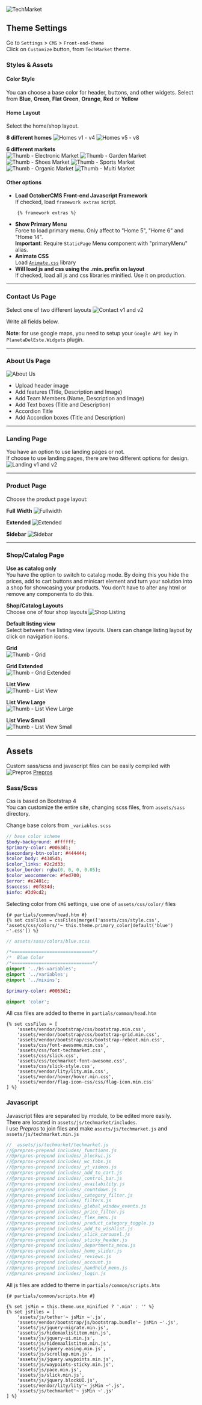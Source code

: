 ![TechMarket](https://i.imgur.com/2pNzJ6e.png)

## Theme Settings

Go to `Settings` > `CMS` > `Front-end-theme`   
Click on `Customize` button, from `TechMarket` theme.

### Styles & Assets

#### Color Style
You can choose a base color for header, buttons, and other widgets.
Select from **Blue**, **Green**, **Flat Green**, **Orange**, **Red** or **Yellow**

#### Home Layout
Select the home/shop layout. 

**8 different homes**
![Homes v1 - v4](https://i.imgur.com/B5XDs6v.png)
![Homes v5 - v8](https://i.imgur.com/ikCq4nb.png)

**6 different markets**   
![Thumb - Electronic Market](https://i.imgur.com/3KVXVgi.png)
![Thumb - Garden Market](https://i.imgur.com/B5f0ZKi.png)
![Thumb - Shoes Market](https://i.imgur.com/aoWjbjZ.png)
![Thumb - Sports Market](https://i.imgur.com/3ghOWwZ.png)
![Thumb - Organic Market](https://i.imgur.com/2RkrbPB.png)
![Thumb - Multi Market](https://i.imgur.com/UmY4rH8.png)

#### Other options

- **Load OctoberCMS Front-end Javascript Framework**   
    If checked, load `framework extras` script.
```twig
    {% framework extras %}
```
- **Show Primary Menu**   
    Force to load primary menu. Only affect to "Home 5", "Home 6" and "Home 14".  
    **Important**: Require `StaticPage` Menu component with "primaryMenu" alias.
- **Animate CSS**   
    Load [`Animate.css`](https://daneden.github.io/animate.css/) library
- **Will load js and css using the .min. prefix on layout**   
    If checked, load all js and css libraries minified. Use it on production.


----------


### Contact Us Page
Select one of two different layouts
![Contact v1 and v2](https://i.imgur.com/ELZlA3q.png)

Write all fields below. 

**Note**: for use google maps, you need to setup your `Google API key` in `PlanetaDelEste.Widgets` plugin.


----------


### About Us Page
![About Us](https://s.nimbusweb.me/attachment/3194120/vmsenzd4rrikwpx3rr4v/cDazhABgTSaA2WS6/screenshot-shop.teros.uy-2019.08.14-03_26_22.png)
- Upload header image
- Add features (Title, Description and Image)
- Add Team Members (Name, Description and Image)
- Add Text boxes (Title and Description)
- Accordion Title
- Add Accordion boxes (Title and Description)


----------


### Landing Page
You  have an option to use landing pages or not.   
If choose to use landing pages,  there are two different options for design.
![Landing v1 and v2](https://i.imgur.com/cO66uy8.png)


----------


### Product Page
Choose the product page layout:

**Full Width**
![Fullwidth](https://i.imgur.com/AjPHUC2.png)

**Extended**
![Extended](https://i.imgur.com/2xHZzIa.png)

**Sidebar**
![Sidebar](https://i.imgur.com/NIJXwpB.png)


----------


### Shop/Catalog Page
**Use as catalog only**   
You have the option to switch to catalog mode. By doing this you hide the prices, add to cart buttons and minicart element and turn your solution into a shop for showcasing your products. You don’t have to alter any html or remove any components to do this.

**Shop/Catalog Layouts**   
Choose one of four shop layouts
![Shop Listing](https://i.imgur.com/f4CgfJ4.png)

**Default listing view**   
Select between five listing view layouts. Users can change listing layout by click on navigation icons.

**Grid**   
![Thumb - Grid](https://i.imgur.com/PdK0xP3.png)

**Grid Extended**   
![Thumb - Grid Extended](https://i.imgur.com/94yLnc4.png)

**List View**   
![Thumb - List View](https://i.imgur.com/bB1oWn9.png)

**List View Large**   
![Thumb - List View Large](https://i.imgur.com/mcDrt1A.png)

**List View Small**   
![Thumb - List View Small](https://i.imgur.com/lC0BMjt.png)


----------


## Assets

Custom sass/scss and javascript files can be easily compiled with ![Prepros](https://prepros.io/img/icon.png) [Prepros](https://prepros.io/)

### Sass/Scss
Css is based on Bootstrap 4  
You can customize the entire site, changing scss files, from `assets/sass` directory.

Change base colors from `_variables.scss`

```sass
// base color scheme
$body-background: #ffffff;
$primary-color: #0063d1;
$secondary-btn-color: #444444;
$color_body: #43454b;
$color_links: #2c2d33;
$color_border: rgba(0, 0, 0, 0.05);
$color_woocommerce: #fed700;
$error: #e2401c;
$success: #0f834d;
$info: #3d9cd2;
```

Selecting color from `CMS` settings, use one of `assets/css/color/` files

```twig
{# partials/common/head.htm #}
{% set cssFiles = cssFiles|merge(['assets/css/style.css', 'assets/css/colors/'~ this.theme.primary_color|default('blue') ~'.css']) %}
```

```sass
// assets/sass/colors/blue.scss

/*==============================*/
/*  Blue Color
/*==============================*/
@import '../bs-variables';
@import '../variables';
@import '../mixins';

$primary-color: #0063d1;

@import 'color';
```

All css files are added to theme in `partials/common/head.htm`

```twig
{% set cssFiles = [
    'assets/vendor/bootstrap/css/bootstrap.min.css',
    'assets/vendor/bootstrap/css/bootstrap-grid.min.css',
    'assets/vendor/bootstrap/css/bootstrap-reboot.min.css',
    'assets/css/font-awesome.min.css',
    'assets/css/font-techmarket.css',
    'assets/css/slick.css',
    'assets/css/techmarket-font-awesome.css',
    'assets/css/slick-style.css',
    'assets/vendor/lity/lity.min.css',
    'assets/vendor/hover/hover.min.css',
    'assets/vendor/flag-icon-css/css/flag-icon.min.css'
] %}
```

### Javascript

Javascript files are separated by module, to be edited more easily.   
There are located in `assets/js/techmarket/includes`.   
I use *Prepros* to join files and make `assets/js/techmarket.js` and `assets/js/techmarket.min.js`

```js
//  assets/js/techmarket/techmarket.js
//@prepros-prepend includes/_functions.js
//@prepros-prepend includes/_blockui.js
//@prepros-prepend includes/_wc_tabs.js
//@prepros-prepend includes/_yt_videos.js
//@prepros-prepend includes/_add_to_cart.js
//@prepros-prepend includes/_control_bar.js
//@prepros-prepend includes/_availability.js
//@prepros-prepend includes/_countdown.js
//@prepros-prepend includes/_category_filter.js
//@prepros-prepend includes/_filters.js
//@prepros-prepend includes/_global_window_events.js
//@prepros-prepend includes/_price_filter.js
//@prepros-prepend includes/_flex_menu.js
//@prepros-prepend includes/_product_category_toggle.js
//@prepros-prepend includes/_add_to_wishlist.js
//@prepros-prepend includes/_slick_carousel.js
//@prepros-prepend includes/_sticky_header.js
//@prepros-prepend includes/_departments_menu.js
//@prepros-prepend includes/_home_slider.js
//@prepros-prepend includes/_reviews.js
//@prepros-prepend includes/_account.js
//@prepros-prepend includes/_handheld_menu.js
//@prepros-prepend includes/_login.js
```

All js files are added to theme in `partials/common/scripts.htm`

```twig
{# partials/common/scripts.htm #}

{% set jsMin = this.theme.use_minified ? '.min' : '' %}
{% set jsFiles = [
    'assets/js/tether'~ jsMin ~'.js',
    'assets/vendor/bootstrap/js/bootstrap.bundle'~ jsMin ~'.js',
    'assets/js/jquery-migrate.min.js',
    'assets/js/hidemaxlistitem.min.js',
    'assets/js/jquery-ui.min.js',
    'assets/js/hidemaxlistitem.min.js',
    'assets/js/jquery.easing.min.js',
    'assets/js/scrollup.min.js',
    'assets/js/jquery.waypoints.min.js',
    'assets/js/waypoints-sticky.min.js',
    'assets/js/pace.min.js',
    'assets/js/slick.min.js',
    'assets/js/jquery.blockUI.js',
    'assets/vendor/lity/lity'~ jsMin ~'.js',
    'assets/js/techmarket'~ jsMin ~'.js'
] %}
```